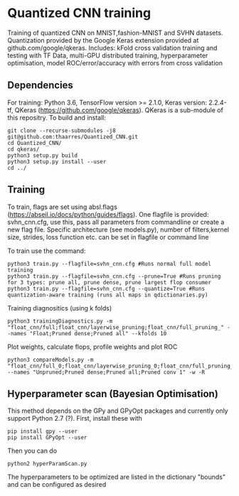 # Quantized CNN training

Training of quantized CNN on MNIST,fashion-MNIST and SVHN datasets. Quantization provided by the Google Keras extension provided at github.com/google/qkeras.
Includes: kFold cross validation training and testing with TF Data, multi-GPU distributed training, hyperparameter optimisation, model ROC/error/accuracy with errors from cross validation

## Dependencies

For training: Python 3.6, TensorFlow version >= 2.1.0, Keras version: 2.2.4-tf, QKeras (https://github.com/google/qkeras).
QKeras is a sub-module of this repositry. To build and install:
```
git clone --recurse-submodules -j8 git@github.com:thaarres/Quantized_CNN.git
cd Quantized_CNN/
cd qkeras/
python3 setup.py build
python3 setup.py install --user
cd ../
```

## Training

To train, flags are set using absl.flags (https://abseil.io/docs/python/guides/flags). One flagfile is provided: svhn_cnn.cfg, use this, pass all parameters from commandline or create a new flag file. Specific architecture (see models.py), number of filters,kernel size, strides, loss function etc. can be set in flagfile or command line

To train use the command:

```
python3 train.py --flagfile=svhn_cnn.cfg #Runs normal full model training
python3 train.py --flagfile=svhn_cnn.cfg --prune=True #Runs pruning for 3 types: prune all, prune dense, prune largest flop consumer
python3 train.py --flagfile=svhn_cnn.cfg --quantize=True #Runs quantization-aware training (runs all maps in qdictionaries.py)
```

Training diagnositics (using k folds)

```
python3 trainingDiagnostics.py -m "float_cnn/full;float_cnn/layerwise_pruning;float_cnn/full_pruning_" --names "Float;Pruned dense;Pruned all" --kfolds 10

```
Plot weights, calculate flops, profile weights and plot ROC
```
python3 compareModels.py -m "float_cnn/full_0;float_cnn/layerwise_pruning_0;float_cnn/full_pruning_0;float_cnn/1L_pruning_0" --names "Unpruned;Pruned dense;Pruned all;Pruned conv 1" -w -R 
```

## Hyperparameter scan (Bayesian Optimisation)

This method depends on the GPy and GPyOpt packages and currently only support Python 2.7 (?). First, install these with

```
pip install gpy --user
pip install GPyOpt --user
```
Then you can do 
```
python2 hyperParamScan.py 
```

The hyperparameters to be optimized are listed in  the dictionary "bounds" and can be configured as desired
